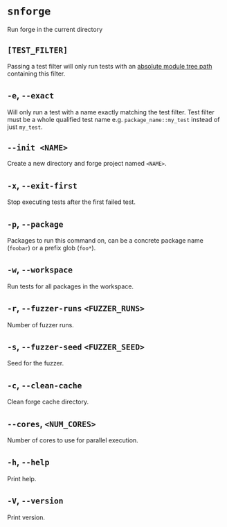 # `snforge`

Run forge in the current directory

## `[TEST_FILTER]`

Passing a test filter will only run tests with
an [absolute module tree path](https://book.cairo-lang.org/ch06-03-paths-for-referring-to-an-item-in-the-module-tree.html?highlight=path#paths-for-referring-to-an-item-in-the-module-tree)
containing this filter.

## `-e`, `--exact`

Will only run a test with a name exactly matching the test filter.
Test filter must be a whole qualified test name e.g. `package_name::my_test` instead of just `my_test`.

## `--init <NAME>`

Create a new directory and forge project named `<NAME>`.

## `-x`, `--exit-first`

Stop executing tests after the first failed test.

## `-p`, `--package`

Packages to run this command on, can be a concrete package name (`foobar`) or a prefix glob (`foo*`).

## `-w`, `--workspace`

Run tests for all packages in the workspace.

## `-r`, `--fuzzer-runs` `<FUZZER_RUNS>`

Number of fuzzer runs.

## `-s`, `--fuzzer-seed` `<FUZZER_SEED>`

Seed for the fuzzer.

## `-c`, `--clean-cache`

Clean forge cache directory.

## `--cores`, `<NUM_CORES>`

Number of cores to use for parallel execution.

## `-h`, `--help`

Print help.

## `-V`, `--version`

Print version.

